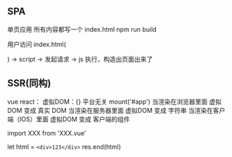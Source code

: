 ## SPA

单页应用
所有内容都写一个 index.html
npm run build

用户访问 index.html(<div id="root"></div>) -> script -> 发起请求 -> js 执行，构造出页面出来了

## SSR(同构)

vue react：
虚拟DOM：{}
平台无关
mount('#app') 当渲染在浏览器里面 虚拟DOM 变成 真实 DOM
当渲染在服务器里面  虚拟DOM 变成 字符串
当渲染在客户端（IOS）里面  虚拟DOM 变成 客户端的组件

<template>
  <div>123</div>
</template>

import XXX from 'XXX.vue'

let html = `<div>123</div>`
res.end(html)


